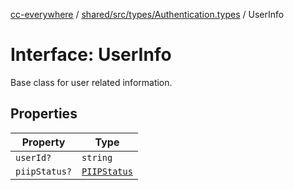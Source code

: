 [cc-everywhere](../../../../../index.md) / [shared/src/types/Authentication.types](../index.md) / UserInfo

# Interface: UserInfo

Base class for user related information.

## Properties

| Property | Type |
| ------ | ------ |
| `userId?` | `string` |
| `piipStatus?` | [`PIIPStatus`](../../HostInfo.types/enumerations/PIIPStatus.md) |

